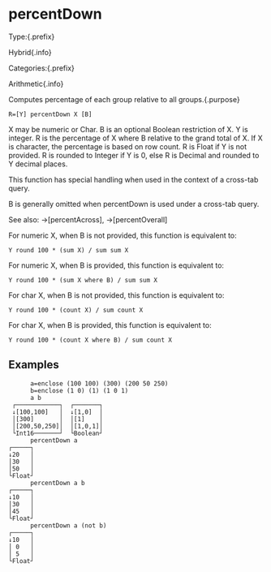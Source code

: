 # percentDown

Type:{.prefix}

Hybrid{.info}

Categories:{.prefix}

Arithmetic{.info}

Computes percentage of each group relative to all groups.{.purpose}

~~~
R=[Y] percentDown X [B]
~~~

X may be numeric or Char. B is an optional Boolean restriction of X. Y is integer. R is the
percentage of X where B relative to the grand total of X. If X is character, the percentage is
based on row count. R is Float if Y is not provided. R is rounded to Integer if Y is 0, else R is
Decimal and rounded to Y decimal places.

This function has special handling when used in the context of a cross-tab query.

B is generally omitted when percentDown is used under a cross-tab query.

See also: →[percentAcross], →[percentOverall]

For numeric X, when B is not provided, this function is equivalent to:

~~~
Y round 100 * (sum X) / sum sum X
~~~

For numeric X, when B is provided, this function is equivalent to:

~~~
Y round 100 * (sum X where B) / sum sum X
~~~

For char X, when B is not provided, this function is equivalent to:

~~~
Y round 100 * (count X) / sum count X
~~~

For char X, when B is provided, this function is equivalent to:

~~~
Y round 100 * (count X where B) / sum count X
~~~

## Examples

~~~
      a=enclose (100 100) (300) (200 50 250)
      b=enclose (1 0) (1) (1 0 1)
      a b
 ┌────────────┐  ┌───────┐
 ↓[100,100]   │  ↓[1,0]  │
 │[300]       │  │[1]    │
 │[200,50,250]│  │[1,0,1]│
 └Int16───────┘  └Boolean┘
      percentDown a
┌─────┐
↓20   │
│30   │
│50   │
└Float┘
      percentDown a b
┌─────┐
↓10   │
│30   │
│45   │
└Float┘
      percentDown a (not b)
┌─────┐
↓10   │
│ 0   │
│ 5   │
└Float┘
~~~

